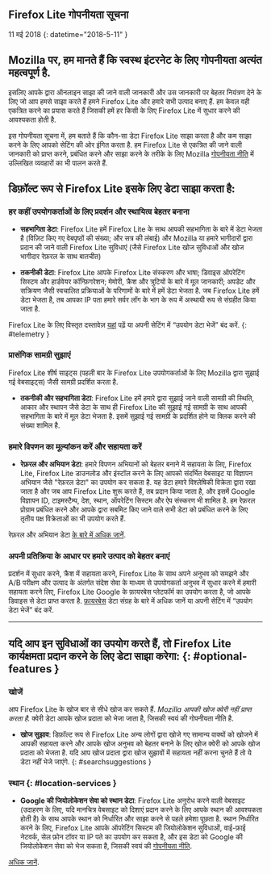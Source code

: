 ## <span class="privacy-header-firefox-lite">Firefox Lite</span> <span class="privacy-header-policy">गोपनीयता सूचना</span>

11 मई 2018
{: datetime="2018-5-11" }

## Mozilla पर, हम मानते हैं कि स्वस्थ इंटरनेट के लिए गोपनीयता अत्यंत महत्वपूर्ण है.

इसलिए आपके द्वारा ऑनलाइन साझा की जाने वाली जानकारी और उस जानकारी पर बेहतर नियंत्रण देने के लिए जो आप हमसे साझा करते हैं हमने Firefox Lite और हमारे सभी उत्पाद बनाए हैं. हम केवल वही एकत्रित करने का प्रयास करते हैं जिसकी हमें हर किसी के लिए Firefox Lite में सुधार करने की आवश्यकता होती है.

इस गोपनीयता सूचना में, हम बताते हैं कि कौन-सा डेटा Firefox Lite साझा करता है और कम साझा करने के लिए आपको सेटिंग की ओर इंगित करता है. हम Firefox Lite से एकत्रित की जाने वाली जानकारी को प्राप्त करने, प्रबंधित करने और साझा करने के तरीके के लिए  Mozilla [गोपनीयता नीति](https://www.mozilla.org/privacy/) में उल्लिखित व्यवहारों का भी पालन करते हैं.

## डिफ़ॉल्ट रूप से Firefox Lite इसके लिए डेटा साझा करता है:

### हर कहीं उपयोगकर्ताओं के लिए प्रदर्शन और स्थायित्व बेहतर बनाना

* __सहभागिता डेटा__: Firefox Lite हमें Firefox Lite के साथ आपकी सहभागिता के बारे में डेटा भेजता है (विज़िट किए गए वेबपृष्ठों की संख्या; और सत्र की लंबाई) और Mozilla या हमारे भागीदारों द्वारा प्रदान की जाने वाली Firefox Lite सुविधाएं (जैसे Firefox Lite खोज सुविधाओं और खोज भागीदार रेफ़रल के साथ बातचीत)

* __तकनीकी डेटा__: Firefox Lite आपके Firefox Lite संस्करण और भाषा; डिवाइस ऑपरेटिंग सिस्टम और हार्डवेयर कॉन्फ़िगरेशन; मेमोरी, क्रैश और त्रुटियों के बारे में मूल जानकारी; अपडेट और सक्रियण जैसी स्वचालित प्रक्रियाओं के परिणामों के बारे में हमें डेटा भेजता है. जब Firefox Lite हमें डेटा भेजता है, तब आपका IP पता हमारे सर्वर लॉग के भाग के रूप में अस्थायी रूप से संग्रहीत किया जाता है.

Firefox Lite के लिए विस्तृत दस्तावेज़ [यहां](https://github.com/mozilla-tw/Rocket/wiki/Telemetry) पढ़ें या अपनी सेटिंग में “उपयोग डेटा भेजें” बंद करें.
{: #telemetry }

### प्रासंगिक सामग्री सुझाएं

Firefox Lite शीर्ष साइट्स (पहली बार के Firefox Lite उपयोगकर्ताओं के लिए Mozilla द्वारा सुझाई गई वेबसाइट्स) जैसी सामग्री प्रदर्शित करता है.

* __तकनीकी और सहभागिता डेटा__: Firefox Lite हमें हमारे द्वारा सुझाई जाने वाली सामग्री की स्थिति, आकार और स्थापन जैसे डेटा के साथ ही Firefox Lite की सुझाई गई सामग्री के साथ आपकी सहभागिता के बारे में मूल डेटा भेजता है. इसमें सुझाई गई सामग्री के प्रदर्शित होने या क्लिक करने की संख्या शामिल है.

### हमारे विपणन का मूल्यांकन करें और सहायता करें

* __रेफ़रल और अभियान डेटा__: हमारे विपणन अभियानों को बेहतर बनाने में सहायता के लिए, Firefox Lite, Firefox Lite डाउनलोड और इंस्टॉल करने के लिए आपको संदर्भित वेबसाइट या विज्ञापन अभियान जैसे "रेफ़रल डेटा" का उपयोग कर सकता है. यह डेटा हमारे विश्लेषिकी विक्रेता द्वारा रखा जाता है और जब आप Firefox Lite शुरू करते हैं, तब प्रदान किया जाता है, और इसमें Google विज्ञापन ID, टाइमस्टैम्प, देश, स्थान, ऑपरेटिंग सिस्टम और ऐप संस्करण भी शामिल है.  हम रेफ़रल प्रोग्राम प्रबंधित करने और आपके द्वारा सबमिट किए जाने वाले सभी डेटा को प्रबंधित करने के लिए तृतीय पक्ष विक्रेताओं का भी उपयोग करते हैं.  

रेफ़रल और अभियान डेटा [के बारे में अधिक जानें](https://github.com/mozilla-tw/Rocket/wiki/Telemetry#install-campaign-tracking). 

### अपनी प्रतिक्रिया के आधार पर हमारे उत्पाद को बेहतर बनाएं

प्रदर्शन में सुधार करने, क्रैश में सहायता करने, Firefox Lite के साथ अपने अनुभव को समझने और A/B परीक्षण और उत्पाद के अंतर्गत संदेश सेवा के माध्यम से उपयोगकर्ता अनुभव में सुधार करने में हमारी सहायता करने लिए, Firefox Lite Google के फ़ायरबेस प्लेटफॉर्म का उपयोग करता है, जो आपके डिवाइस से डेटा प्राप्त करता है.  [फ़ायरबेस](https://support.google.com/firebase/answer/6318039?hl=en) डेटा संग्रह के बारे में अधिक जानें या अपनी सेटिंग में “उपयोग डेटा भेजें” बंद करें. 

---

## यदि आप इन सुविधाओं का उपयोग करते हैं, तो Firefox Lite कार्यक्षमता प्रदान करने के लिए डेटा साझा करेगा: {: #optional-features }

### खोजें

आप Firefox Lite के खोज बार से सीधे खोज कर सकते हैं. _Mozilla आपकी खोज क्वेरी नहीं प्राप्त करता है._ क्वेरी डेटा आपके खोज प्रदाता को भेजा जाता है, जिसकी स्वयं की गोपनीयता नीति है.

* __खोज सुझाव__: डिफ़ॉल्ट रूप से Firefox Lite अन्य लोगों द्वारा खोजे गए सामान्य वाक्यों को खोजने में आपकी सहायता करने और आपके खोज अनुभव को बेहतर बनाने के लिए खोज क्वेरी को आपके खोज प्रदाता को भेजता है. यदि आप खोज प्रदाता द्वारा खोज सुझावों में सहायता नहीं करना चुनते हैं तो ये डेटा नहीं भेजे जाएंगे.
{: #searchsuggestions }
    
### स्थान {: #location-services }

* __Google की जियोलोकेशन सेवा को स्थान डेटा__: Firefox Lite अनुरोध करने वाली वेबसाइट (उदाहरण के लिए, यदि मानचित्र वेबसाइट को दिशाएं प्रदान करने के लिए आपके स्थान की आवश्यकता होती है) के साथ आपके स्थान को निर्धारित और साझा करने से पहले हमेशा पूछता है. स्थान निर्धारित करने के लिए, Firefox Lite आपके ऑपरेटिंग सिस्टम की जियोलोकेशन सुविधाओं, वाई-फ़ाई नेटवर्क, सेल फ़ोन टॉवर या IP पते का उपयोग कर सकता है, और इस डेटा को Google की जियोलोकेशन सेवा को भेज सकता है, जिसकी स्वयं की [गोपनीयता नीति](https://www.google.com/privacy/lsf.html).

[अधिक जानें](https://www.mozilla.org/firefox/geolocation/).
